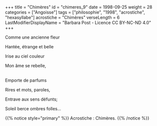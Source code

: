 +++
title = "Chimères"
id = "chimeres_9"
date = 1998-09-25
weight = 28
categories = ["Angoisse"]
tags = ["philosophie", "1998", "acrostiche", "hexasyllabe"]
acrostiche = "Chimères"
verseLength = 6
LastModifierDisplayName = "Barbara Post - Licence CC BY-NC-ND 4.0"
+++

Comme une ancienne fleur

Hantée, étrange et belle

Irise au ciel couleur

Mon âme se rebelle,

 \
Emporte de parfums

Rires et mots, paroles,

Entrave aux sens défunts;

Soleil berce ombres folles...

{{% notice style="primary" %}}
Acrostiche : Chimères.
{{% /notice %}}
